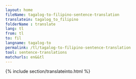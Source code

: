 ```yaml
---
layout: home
fileName: tagalog-to-filipino-sentence-translation
translatein: tagalog_to_filipino
folderName : translate
lang: tl
from: tl
to: fil
langname: tagalog-to
permalink: /tl/tagalog-to-filipino-sentence-translation
tool: sentence-translations
matchurls: en&&tl
---
```

{% include section/translateinto.html %}
